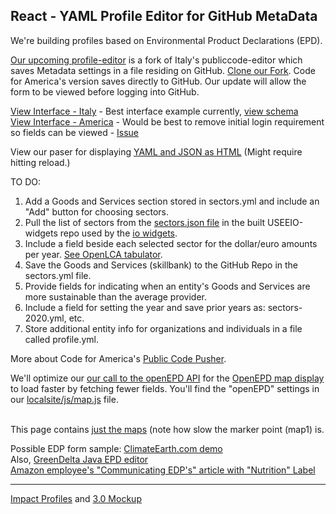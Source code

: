 ## React - YAML Profile Editor for GitHub MetaData

We're building profiles based on Environmental Product Declarations (EPD). 

[Our upcoming profile-editor](https://modelearth.github.io/profile-editor) is a fork of Italy's publiccode-editor which saves Metadata settings in a file residing on GitHub. [Clone our Fork](https://github.com/modelearth/profile-editor). Code for America's version saves directly to GitHub. Our update will allow the form to be viewed before logging into GitHub.  

[View Interface - Italy](https://publiccode-editor.developers.italia.it/) - Best interface example currently, [view schema](https://docs.italia.it/italia/developers-italia/publiccodeyml-en/en/master/schema.core.html#top-level-keys-and-sections)  
[View Interface - America](https://codeforamerica.github.io/publiccode-pusher/) - Would be best to remove initial login requirement so fields can be viewed - [Issue](https://github.com/codeforamerica/publiccode-pusher/issues/13)  

View our paser for displaying [YAML and JSON as HTML](../../../io/template/parser/) (Might require hitting reload.)

TO DO:  
1. Add a Goods and Services section stored in sectors.yml and include an "Add" button for choosing sectors.
1. Pull the list of sectors from the [sectors.json file](https://github.com/modelearth/io/tree/master/build/api/USEEIOv2.0) in the built USEEIO-widgets repo used by the [io widgets](https://model.earth/io/charts/).
1. Include a field beside each selected sector for the dollar/euro amounts per year. [See OpenLCA tabulator](../../../apps/smm/).
1. Save the Goods and Services (skillbank) to the GitHub Repo in the sectors.yml file.  
1. Provide fields for indicating when an entity's Goods and Services are more sustainable than the average provider.  
1. Include a field for setting the year and save prior years as: sectors-2020.yml, etc.  
1. Store additional entity info for organizations and individuals in a file called profile.yml.  

More about Code for America's [Public Code Pusher](https://brigade.cloud/projects/publiccode-helper/).  

We'll optimize our <a href="../../../io/template/feed/">our call to the openEPD API</a> for the <a href="../../../localsite/info/#show=openepd&mapview=state&state=GA">OpenEPD map display</a> to load faster by fetching fewer fields. You'll find the "openEPD" settings in our <a href="../../../localsite/js/map.js">localsite/js/map.js</a> file.<br><br>

This page contains [just the maps](https://model.earth/localsite/map/#show=openepd&mapview=state&state=GA) (note how slow the marker point (map1) is.  

Possible EDP form sample: [ClimateEarth.com demo](https://www.climateearth.com/command-qc-demo-sign-up/)  
Also, [GreenDelta Java EPD editor](https://github.com/GreenDelta/epd-editor)  
[Amazon employee's "Communicating EDP's" article with "Nutrition" Label](https://www.linkedin.com/pulse/amazon-has-unparalleled-opportunity-drive-low-carbon-products-guest/)  

---
[Impact Profiles](../../../io/template/) and [3.0 Mockup](../../../apps/smm/)